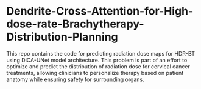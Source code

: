 # Dendrite-Cross-Attention-for-High-dose-rate-Brachytherapy-Distribution-Planning
This repo contains the code for predicting radiation dose maps for HDR-BT using DiCA-UNet model architecture. This problem is part of an effort to optimize and predict the distribution of radiation dose for cervical cancer treatments, allowing clinicians to personalize therapy based on patient anatomy while ensuring safety for surrounding organs.

